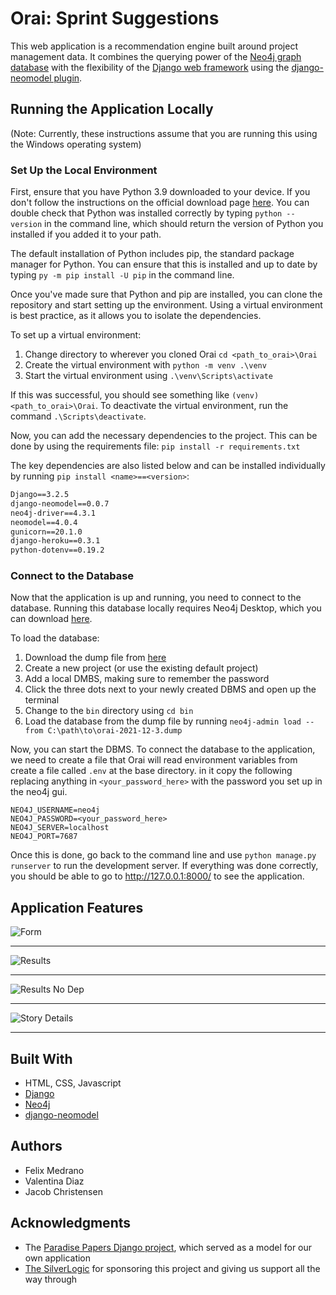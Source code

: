 # Orai: Sprint Suggestions  

This web application is a recommendation engine built around project management data. It combines the querying power of the [Neo4j graph database](https://neo4j.com/) with the flexibility of the [Django web framework](https://www.djangoproject.com/) using the [django-neomodel plugin](https://github.com/neo4j-contrib/django-neomodel).

## Running the Application Locally
(Note: Currently, these instructions assume that you are running this using the Windows operating system)

### Set Up the Local Environment
First, ensure that you have Python 3.9 downloaded to your device. If you don't follow the instructions on the official download page [here](https://www.python.org/downloads/). You can double check that Python was installed correctly by typing `python --version` in the command line, which should return the version of Python you installed if you added it to your path. 

The default installation of Python includes pip, the standard package manager for Python. You can ensure that this is installed and up to date by typing `py -m pip install -U pip` in the command line. 

Once you've made sure that Python and pip are installed, you can clone the repository and start setting up the environment. Using a virtual environment is best practice, as it allows you to isolate the dependencies. 

To set up a virtual environment:

1. Change directory to wherever you cloned Orai `cd <path_to_orai>\Orai` 
2. Create the virtual environment with `python -m venv .\venv`
3. Start the virtual environment using `.\venv\Scripts\activate`

If this was successful, you should see something like `(venv) <path_to_orai>\Orai`. To deactivate the virtual environment, run the command `.\Scripts\deactivate`.

Now, you can add the necessary dependencies to the project. This can be done by using the requirements file:
`pip install -r requirements.txt`

The key dependencies are also listed below and can be installed individually by running `pip install <name>==<version>`:
```requirements.txt
Django==3.2.5
django-neomodel==0.0.7
neo4j-driver==4.3.1
neomodel==4.0.4
gunicorn==20.1.0
django-heroku==0.3.1
python-dotenv==0.19.2
```
### Connect to the Database
Now that the application is up and running, you need to connect to the database. Running this database locally requires Neo4j Desktop, which you can download [here](https://neo4j.com/download/). 

To load the database:

 1. Download the dump file from [here](https://drive.google.com/file/d/18v6ea16UnqW8dB9KP1bG7gaAN62_Oxbv/view?usp=sharing)
 2. Create a new project (or use the existing default project)
 3. Add a local DMBS, making sure to remember the password
 4. Click the three dots next to your newly created DBMS and open up the terminal
 5. Change to the `bin` directory using `cd bin`
 6. Load the database from the dump file by running `neo4j-admin load --from C:\path\to\orai-2021-12-3.dump` 
 

Now, you can start the DBMS. To connect the database to the application, we need to create a file that Orai will read environment variables from create a file called `.env` at the base directory. in it copy the following replacing anything in `<your_password_here>` with the password you set up in the neo4j gui.
```dotenv
NEO4J_USERNAME=neo4j
NEO4J_PASSWORD=<your_password_here>
NEO4J_SERVER=localhost
NEO4J_PORT=7687
```

Once this is done, go back to the command line and use `python manage.py runserver` to run the development server. If everything was done correctly, you should be able to go to http://127.0.0.1:8000/ to see the application. 

## Application Features

![Form](docs/form.png "Form")
_________

![Results](docs/results-full.png "Results")
_________

![Results No Dep](docs/results-no-dep-full.png "Results No Dep")
_________

![Story Details](docs/story-details.png "Results Cont.")
_________


## Built With

* HTML, CSS, Javascript
* [Django](https://www.djangoproject.com/)
* [Neo4j](https://neo4j.com/)
* [django-neomodel](https://github.com/neo4j-contrib/django-neomodel)

## Authors

* Felix Medrano
* Valentina Diaz
* Jacob Christensen

## Acknowledgments

* The [Paradise Papers Django project](https://github.com/neo4j-examples/paradise-papers-django), which served as a model for our own application
* [The SilverLogic](https://tsl.io/) for sponsoring this project and giving us support all the way through


